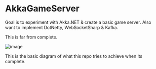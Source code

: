 # AkkaGameServer
Goal is to experiment with Akka.NET & create a basic game server. 
Also want to implement DotNetty, WebSocketSharp & Kafka. 

This is far from complete.

![image](https://github.com/user-attachments/assets/d77e13ce-a71d-4252-b19f-6f3d81e32fd8)

This is the basic diagram of what this repo tries to achieve when its complete. 


